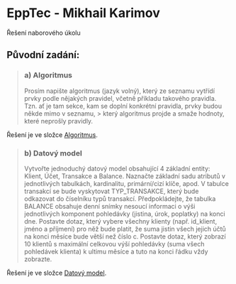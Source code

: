 # EppTec - Mikhail Karimov
 Řešení naborového úkolu
 
## Původní zadání:

> ### a) Algoritmus
> Prosím napište algoritmus (jazyk volný), který ze seznamu vytřídí prvky podle nějakých pravidel, včetně příkladu takového pravidla. Tzn. ať je tam sekce, kam se doplní konkrétní pravidla, prvky budou někde mimo v seznamu, > který algoritmus projde a smaže hodnoty, které neprošly pravidly.

Řešení je ve složce [Algoritmus](https://github.com/karimmik/EppTec/tree/main/Algoritmus).

> ### b)  Datový model
> Vytvořte jednoduchý datový model obsahující 4 základní entity: Klient, Účet, Transakce a Balance.
> Naznačte základní sadu atributů v jednotlivých tabulkách, kardinalitu, primární/cizí klíče, apod.
> V tabulce transakcí se bude vyskytovat TYP_TRANSAKCE, který bude odkazovat do číselníku typů transakcí.
> Předpokládejte, že tabulka BALANCE obsahuje denní snímky nesoucí informaci o výši jednotlivých komponent pohledávky (jistina, úrok, poplatky) na konci dne.
> Postavte dotaz, který vybere všechny klienty (např. id_klient, jméno a příjmení) pro něž bude platit, že suma jistin všech jejich účtů na konci měsíce bude větší než číslo c.
> Postavte dotaz, který zobrazí 10 klientů s maximální celkovou výší pohledávky (suma všech pohledávek klienta) k ultimu měsíce a tuto na konci řádku vždy zobrazte.

Řešení je ve složce [Datový model](https://github.com/karimmik/EppTec/tree/main/Datov%C3%BD%20model).
